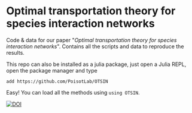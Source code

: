 # Optimal transportation theory for species interaction networks

Code & data for our paper "*Optimal transportation theory for species interaction networks*". Contains all the scripts and data to reproduce the results.

This repo can also be installed as a julia package, just open a Julia REPL, open the package manager and type
```
add https://github.com/PoisotLab/OTSIN
```
Easy! You can load all the methods using `using OTSIN`.

[![DOI](https://zenodo.org/badge/252535897.svg)](https://zenodo.org/badge/latestdoi/252535897)

